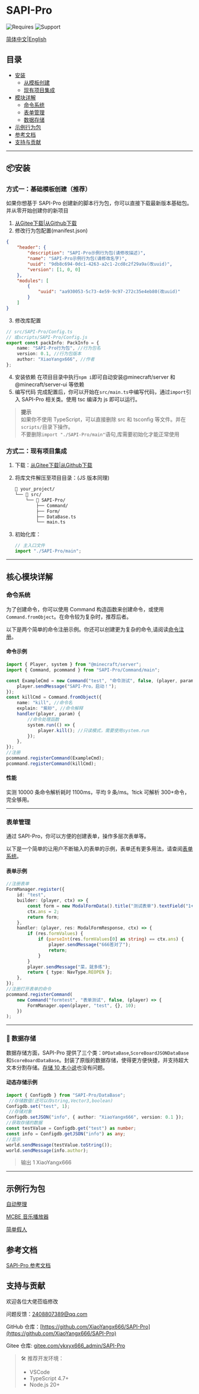 # SAPI-Pro

![Requires](https://img.shields.io/badge/依赖-SAPI%202.0.0%20Beta-red) ![Support](https://img.shields.io/badge/支持版本-MCBE1.21.7x-green)

[简体中文](README.md)|[English](README_EN.md)

## 目录
- [安装](#安装)
    - [从模板创建](#方式一基础模板创建推荐)
    - [现有项目集成](#方式二现有项目集成)
- [模块详解](#核心模块详解)
    - [命令系统](#命令系统)
    - [表单管理](#表单管理)
    - [数据存储](#-数据存储)
- [示例行为包](#示例行为包)
- [参考文档](#参考文档)
- [支持与贡献](#支持与贡献)

---

## 📦安装

### 方式一：基础模板创建（推荐）

如果你想基于 SAPI-Pro 创建新的脚本行为包，你可以直接下载最新版本基础包。并从零开始创建你的新项目

1. [从Gitee下载](https://gitee.com/ykxyx666_admin/SAPI-Pro/releases/latest)|[从Github下载](https://github.com/XiaoYangx666/SAPI-Pro/releases/latest)
2. 修改行为包配置(manifest.json)

```json
{
    "header": {
        "description": "SAPI-Pro示例行为包(请修改描述)",
        "name": "SAPI-Pro示例行为包(请修改名字)",
        "uuid": "9db8c694-0dc1-4263-a2c1-2cd8c2f29a9a(改uuid)",
        "version": [1, 0, 0]
    },
    "modules": [
        {
            "uuid": "aa930053-5c73-4e59-9c97-272c35e4eb80(改uuid)"
        }
    ]
}
```

3. 修改库配置

```typescript
// src/SAPI-Pro/Config.ts
// 或scripts/SAPI-Pro/Config.js
export const packInfo: PackInfo = {
    name: "SAPI-Pro行为包", //行为包名
    version: 0.1, //行为包版本
    author: "XiaoYangx666", //作者
};
```

4. 安装依赖
   在项目目录中执行`npm i`即可自动安装@minecraft/server 和@minecraft/server-ui 等依赖
5. 编写代码
   完成配置后，你可以开始在`src/main.ts`中编写代码，通过`import`引入 SAPI-Pro 相关类。使用 tsc 编译为 js 即可以运行。

> **提示**  
> 如果你不使用 TypeScript，可以直接删除 src 和 tsconfig 等文件。并在`scripts/`目录下操作。   
> 不要删除`import "./SAPI-Pro/main"`语句,库需要初始化才能正常使用

### 方式二：现有项目集成

1. 下载：[从Gitee下载](https://gitee.com/ykxyx666_admin/SAPI-Pro/releases/latest)|[从Github下载](https://github.com/XiaoYangx666/SAPI-Pro/releases/latest) 

2. 将库文件解压至项目目录：(JS 版本同理)

    ```bash
    📂 your_project/
    └── 📂 src/
        └── 📂 SAPI-Pro/
            ├── Command/
            ├── Form/
            ├── DataBase.ts
            └── main.ts
    ```

3. 初始化库：
    ```typescript
    // 主入口文件
    import "./SAPI-Pro/main";
    ```

---

## 核心模块详解

### 命令系统

为了创建命令，你可以使用 Command 构造函数来创建命令，或使用`Command.fromObject`。在命令较为复杂时，推荐后者。

以下是两个简单的命令注册示例。你还可以创建更为复杂的命令,请阅读[命令注册](./tutorial/command.md)。

#### 命令示例

```typescript
import { Player, system } from "@minecraft/server";
import { Command, pcommand } from "SAPI-Pro/Command/main";

const ExampleCmd = new Command("test", "命令测试", false, (player, param) => {
    player.sendMessage("SAPI-Pro，启动！");
});
const killCmd = Command.fromObject({
    name: "kill", //命令名
    explain: "紫砂", //命令解释
    handler(player, param) {
        //命令处理函数
        system.run(() => {
            player.kill(); //只读模式，需要使用system.run
        });
    },
});
//注册
pcommand.registerCommand(ExampleCmd);
pcommand.registerCommand(killCmd);
```

#### 性能

实测 10000 条命令解析耗时 1100ms，平均 9 条/ms。1tick 可解析 300+命令，完全够用。

---

###  表单管理

通过 SAPI-Pro，你可以方便的创建表单，操作多层次表单等。

以下是一个简单的让用户不断输入的表单的示例，表单还有更多用法，请查阅[表单系统](./tutorial/form.md#表单系统)。
#### 表单示例

```typescript
//注册表单
FormManager.register({
    id: "test",
    builder: (player, ctx) => {
        const form = new ModalFormData().title("测试表单").textField("1+1=?", "114514");
        ctx.ans = 2;
        return form;
    },
    handler: (player, res: ModalFormResponse, ctx) => {
        if (res.formValues) {
            if (parseInt(res.formValues[0] as string) == ctx.ans) {
                player.sendMessage("666答对了");
                return;
            }
        }
        player.sendMessage("菜，就多练");
        return { type: NavType.REOPEN };
    },
});
//注册打开表单的命令
pcommand.registerCommand(
    new Command("formtest", "表单测试", false, (player) => {
        FormManager.open(player, "test", {}, 10);
    })
);
```

---

### 💾 数据存储

数据存储方面，SAPI-Pro 提供了三个类：`DPDataBase`,`ScoreBoardJSONDataBase`和`ScoreBoardDataBase`。封装了原版的数据存储，使得更方便快捷，并支持超大文本分割存储。[存储 10 本小说]()也没有问题。

#### 动态存储示例

```typescript
import { Configdb } from "SAPI-Pro/DataBase";
 //存储数值(还可以存string,Vector3,boolean)
Configdb.set("test", 1);
 //存储对象
Configdb.setJSON("info", { author: "XiaoYangx666", version: 0.1 });
//获取存储的数据
const testValue = Configdb.get("test") as number;
const info = Configdb.getJSON("info") as any;
//显示
world.sendMessage(testValue.toString());
world.sendMessage(info.author);
```

> 输出
> 1
> XiaoYangx666

---

## 示例行为包

[自动整理](https://github.com/XiaoYangx666/SAPI-Pro_examples)

[MCBE 音乐播放器](https://gitee.com/ykxyx666_admin/music-player-mcbe)

[简单假人](https://github.com/XiaoYangx666/SAPI-Pro_examples)

## 参考文档

[SAPI-Pro 参考文档](./tutorial/README.md)

## 支持与贡献

欢迎各位大佬莅临修改

问题反馈：<2408807389@qq.com>

GitHub 仓库：[https://github.com/XiaoYangx666/SAPI-Pro](https://github.com/XiaoYangx666/SAPI-Pro)

Gitee 仓库: [gitee.com/ykxyx666_admin/SAPI-Pro](https://gitee.com/ykxyx666_admin/SAPI-Pro)

> 🛠️ 推荐开发环境：
>
> -   VSCode
> -   TypeScript 4.7+
> -   Node.js 20+
